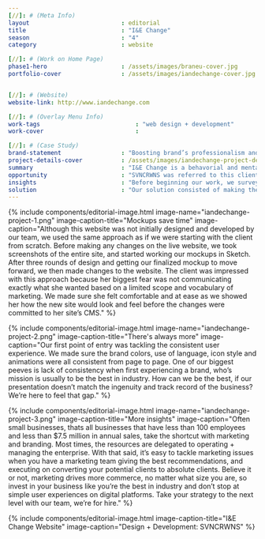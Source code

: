 ```yaml
---
[//]: # (Meta Info)
layout                          : editorial
title 					        : "I&E Change"
season				            : "4"
category						: website

[//]: # (Work on Home Page)
phase1-hero                     : /assets/images/braneu-cover.jpg
portfolio-cover					: /assets/images/iandechange-cover.jpg


[//]: # (Website)
website-link: http://www.iandechange.com

[//]: # (Overlay Menu Info)
work-tags 							: "web design + development"
work-cover							:

[//]: # (Case Study)
brand-statement 				: "Boosting brand’s professionalism and appeal by adding fresh content and a consistent user experience"
project-details-cover 			: /assets/images/iandechange-project-details.jpg
summary							: "I&E Change is a behavorial and mental health agency for youth and adults specializing in counseling and outpatient services. Inspiring & Empowering Change is based in Baltimore and has experience totaling 15+ years."
opportunity                     : "SVNCRWNS was referred to this client after learning how we’ve helped past clients.  After setting an appointment, and reviewing the brand’s digital assets, we knew we could accommodate the level of detail & professionalism that was being requested."
insights 						: "Before beginning our work, we surveyed the website with our team and made a list of all possible updates and fixes to make the brand identity clearer and easily digestible.  The first area we explored was user experience."
solution 						: "Our solution consisted of making the user experience consistent across all pages and all devices.  We saw areas where the initial theme was broken, - to remedy this, we minimized the layout and added branded graphics, a new logo, and better copy to communicate the top goals for the brand."
---
```


{% include components/editorial-image.html image-name="iandechange-project-1.png" image-caption-title="Mockups save time" image-caption="Although this website was not initially designed and developed by our team, we used the same approach as if we were starting with the client from scratch.  Before making any changes on the live website, we took screenshots of the entire site, and started working our mockups in Sketch.  After three rounds of design and getting our finalized mockup to move forward, we then made changes to the website.  The client was impressed with this approach because her biggest fear was not communicating exactly what she wanted based on a limited scope and vocabulary of marketing.  We made sure she felt comfortable and at ease as we showed her how the new site would look and feel before the changes were committed to her site’s CMS." %}

{% include components/editorial-image.html image-name="iandechange-project-2.png" image-caption-title="There's always more" image-caption="Our first point of entry was tackling the consistent user experience.  We made sure the brand colors, use of language, icon style and animations were all consistent from page to page.  One of our biggest peeves is lack of consistency when first experiencing a brand, who’s mission is usually to be the best in industry.  How can we be the best, if our presentation doesn’t match the ingenuity and track record of the business?  We’re here to feel that gap." %}


{% include components/editorial-image.html image-name="iandechange-project-3.png" image-caption-title="More insights" image-caption="Often small businesses, thats all businesses that have less than 100 employees and less than $7.5 million in annual sales, take the shortcut with marketing and branding.  Most times, the resources are delegated to operating + managing the enterprise.  With that said, it’s easy to tackle marketing issues when you have a marketing team giving the best recommendations, and executing on converting your potential clients to absolute clients.  Believe it or not, marketing drives more commerce, no matter what size you are, so invest in your business like you’re the best in industry and don’t stop at simple user experiences on digital platforms.  Take your strategy to the next level with our team, we’re for hire." %}

{% include components/editorial-image.html image-caption-title="I&E Change Website" image-caption="Design + Development: SVNCRWNS" %}